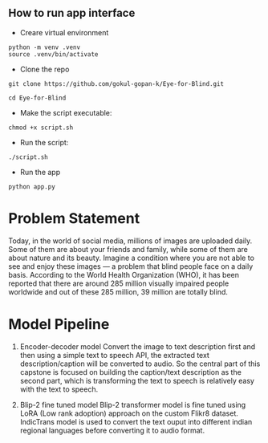 ## How to run app interface
* Creare virtual environment
  
```python -m venv .venv ```  
```source .venv/bin/activate ```

* Clone the repo

```git clone https://github.com/gokul-gopan-k/Eye-for-Blind.git```

```cd Eye-for-Blind```

* Make the script executable:
  
```chmod +x script.sh```

* Run the script:
  
```./script.sh```

* Run the app
  
```python app.py```


# Problem Statement

Today, in the world of social media, millions of images are uploaded daily. Some of them are about your friends and family, while some of them are about nature and its beauty. Imagine a condition where you are not able to see and enjoy these images — a problem that blind people face on a daily basis. According to the World Health Organization (WHO), it has been reported that there are around 285 million visually impaired people worldwide and out of these 285 million, 39 million are totally blind. 


# Model Pipeline

1) Encoder-decoder model
   Convert the image to text description first and then using a simple text to speech API, the extracted text description/caption will be converted to audio. So the central part of this capstone is focused on building the caption/text description as the second part, which is transforming the text to speech is relatively easy with the text to speech.

2) Blip-2 fine tuned model
   Blip-2 transformer model is fine tuned using LoRA (Low rank adoption) approach on the custom Flikr8 dataset.
   IndicTrans model is used to convert the text ouput into different indian regional languages before converting it to audio format.
